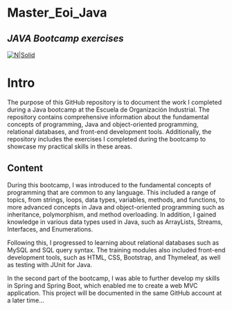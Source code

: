 # Master_Eoi_Java
## _JAVA Bootcamp exercises_

[![N|Solid](https://programamos.es/web/wp-content/uploads/2015/03/logo-eoi.jpg)](https://www.eoi.es/es/cursos/90766/curso-de-java-presencial-virtual-online-ambito-nacional)

# Intro

The purpose of this GitHub repository is to document the work I completed during a Java bootcamp at the Escuela de Organización Industrial. The repository contains comprehensive information about the fundamental concepts of programming, Java and object-oriented programming, relational databases, and front-end development tools. Additionally, the repository includes the exercises I completed during the bootcamp to showcase my practical skills in these areas.

## Content

During this bootcamp, I was introduced to the fundamental concepts of programming that are common to any language. This included a range of topics, from strings, loops, data types, variables, methods, and functions, to more advanced concepts in Java and object-oriented programming such as inheritance, polymorphism, and method overloading. In addition, I gained knowledge in various data types used in Java, such as ArrayLists, Streams, Interfaces, and Enumerations.

Following this, I progressed to learning about relational databases such as MySQL and SQL query syntax. The training modules also included front-end development tools, such as HTML, CSS, Bootstrap, and Thymeleaf, as well as testing with JUnit for Java.

In the second part of the bootcamp, I was able to further develop my skills in Spring and Spring Boot, which enabled me to create a web MVC application. This project will be documented in the same GitHub account at a later time... 
